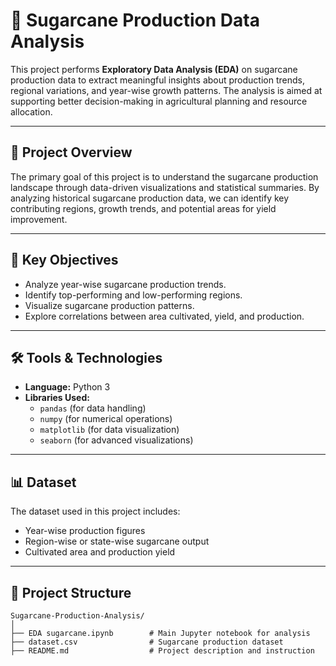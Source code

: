 # 🌾 Sugarcane Production Data Analysis

This project performs **Exploratory Data Analysis (EDA)** on sugarcane production data to extract meaningful insights about production trends, regional variations, and year-wise growth patterns. The analysis is aimed at supporting better decision-making in agricultural planning and resource allocation.

---

## 📌 Project Overview

The primary goal of this project is to understand the sugarcane production landscape through data-driven visualizations and statistical summaries. By analyzing historical sugarcane production data, we can identify key contributing regions, growth trends, and potential areas for yield improvement.

---

## 🎯 Key Objectives
- Analyze year-wise sugarcane production trends.
- Identify top-performing and low-performing regions.
- Visualize sugarcane production patterns.
- Explore correlations between area cultivated, yield, and production.

---

## 🛠️ Tools & Technologies
- **Language:** Python 3
- **Libraries Used:**
  - `pandas` (for data handling)
  - `numpy` (for numerical operations)
  - `matplotlib` (for data visualization)
  - `seaborn` (for advanced visualizations)

---

## 📊 Dataset
The dataset used in this project includes:
- Year-wise production figures
- Region-wise or state-wise sugarcane output
- Cultivated area and production yield

---

## 📂 Project Structure

```plaintext
Sugarcane-Production-Analysis/
│
├── EDA sugarcane.ipynb        # Main Jupyter notebook for analysis
├── dataset.csv                # Sugarcane production dataset
├── README.md                  # Project description and instruction
